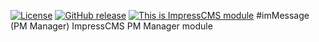 [![License](https://img.shields.io/github/license/ImpressCMS/impresscms-module-immessage.svg?maxAge=2592000)](License.txt) 
	[![GitHub release](https://img.shields.io/github/release/ImpressCMS/impresscms-module-immessage.svg?maxAge=2592000)](https://github.com/ImpressCMS/impresscms-module-immessage/releases) 
		[![This is ImpressCMS module](https://img.shields.io/badge/ImpressCMS-module-F3AC03.svg?maxAge=2592000)](http://impresscms.org)
#imMessage (PM Manager)
ImpressCMS PM Manager module
